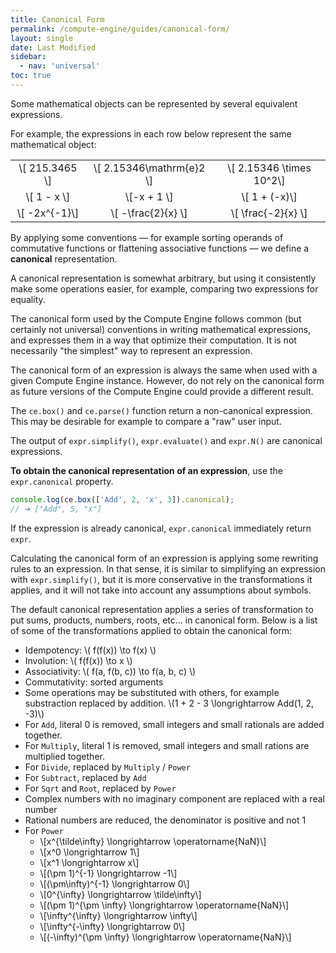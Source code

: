 ```yaml
---
title: Canonical Form
permalink: /compute-engine/guides/canonical-form/
layout: single
date: Last Modified
sidebar:
  - nav: 'universal'
toc: true
---
```


Some mathematical objects can be represented by several equivalent expressions.

For example, the expressions in each row below represent the same mathematical
object:

<div class="equal-width-columns">

|                  |                            |                            |
| :--------------: | :------------------------: | :------------------------: |
| \\[ 215.3465 \\] | \\[ 2.15346\mathrm{e}2 \\] | \\[ 2.15346 \times 10^2\\] |
|  \\[ 1 - x \\]   |       \\[-x + 1 \\]        |      \\[ 1 + (-x)\\]       |
| \\[ -2x^{-1}\\]  |    \\[ -\frac{2}{x} \\]    |    \\[ \frac{-2}{x} \\]    |

</div>

By applying some conventions &mdash; for example sorting operands of commutative
functions or flattening associative functions &mdash; we define a **canonical**
representation.

A canonical representation is somewhat arbitrary, but using it consistently make
some operations easier, for example, comparing two expressions for equality.

The canonical form used by the Compute Engine follows common (but certainly not
universal) conventions in writing mathematical expressions, and expresses them
in a way that optimize their computation. It is not necessarily "the simplest"
way to represent an expression.

The canonical form of an expression is always the same when used with a given
Compute Engine instance. However, do not rely on the canonical form as future
versions of the Compute Engine could provide a different result.

The `ce.box()` and `ce.parse()` function return a non-canonical expression. This
may be desirable for example to compare a "raw" user input.

The output of `expr.simplify()`, `expr.evaluate()` and `expr.N()` are canonical
expressions.

**To obtain the canonical representation of an expression**, use the
`expr.canonical` property.

```js
console.log(ce.box(['Add', 2, 'x', 3]).canonical);
// ➔ ["Add", 5, "x"]
```

If the expression is already canonical, `expr.canonical` immediately return
`expr`.

Calculating the canonical form of an expression is applying some rewriting rules
to an expression. In that sense, it is similar to simplifying an expression with
`expr.simplify()`, but it is more conservative in the transformations it
applies, and it will not take into account any assumptions about symbols.

The default canonical representation applies a series of transformation to put
sums, products, numbers, roots, etc... in canonical form. Below is a list of
some of the transformations applied to obtain the canonical form:

- Idempotency: \\( f(f(x)) \to f(x) \\)
- Involution: \\( f(f(x)) \to x \\)
- Associativity: \\( f(a, f(b, c)) \to f(a, b, c) \\)
- Commutativity: sorted arguments
- Some operations may be substituted with others, for example substraction
  replaced by addition. \\(1 + 2 - 3 \longrightarrow Add(1, 2, -3)\\)
- For `Add`, literal 0 is removed, small integers and small rationals are added
  together.
- For `Multiply`, literal 1 is removed, small integers and small rations are
  multiplied together.
- For `Divide`, replaced by `Multiply` / `Power`
- For `Subtract`, replaced by `Add`
- For `Sqrt` and `Root`, replaced by `Power`
- Complex numbers with no imaginary component are replaced with a real number
- Rational numbers are reduced, the denominator is positive and not 1
- For `Power`
  - \\[x^{\tilde\infty} \longrightarrow \operatorname{NaN}\\]
  - \\[x^0 \longrightarrow 1\\]
  - \\[x^1 \longrightarrow x\\]
  - \\[(\pm 1)^{-1} \longrightarrow -1\\]
  - \\[(\pm\infty)^{-1} \longrightarrow 0\\]
  - \\[0^{\infty} \longrightarrow \tilde\infty\\]
  - \\[(\pm 1)^{\pm \infty} \longrightarrow \operatorname{NaN}\\]
  - \\[\infty^{\infty} \longrightarrow \infty\\]
  - \\[\infty^{-\infty} \longrightarrow 0\\]
  - \\[(-\infty)^{\pm \infty} \longrightarrow \operatorname{NaN}\\]
